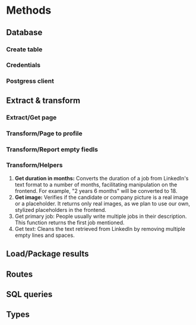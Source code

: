 # Methods

## Database

### Create table

### Credentials

### Postgress client

## Extract & transform

### Extract/Get page

### Transform/Page to profile

### Transform/Report empty fiedls

### Transform/Helpers

1. **Get duration in months:** Converts the duration of a job from LinkedIn's text format to a number of months, facilitating manipulation on the frontend. For example, "2 years 6 months" will be converted to 18.
1. **Get image:** Verifies if the candidate or company picture is a real image or a placeholder. It returns only real images, as we plan to use our own, stylized placeholders in the frontend.
1. Get primary job: People usually write multiple jobs in their description. This function returns the first job mentioned.
1. Get text: Cleans the text retrieved from LinkedIn by removing multiple empty lines and spaces.

## Load/Package results

## Routes

## SQL queries

## Types
